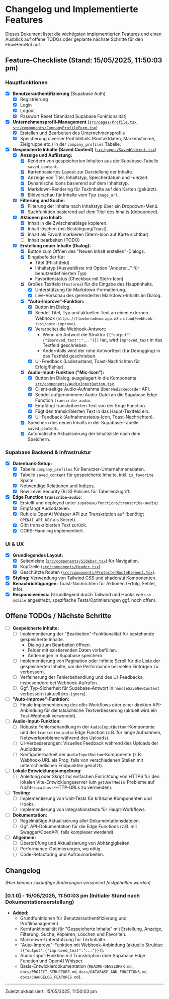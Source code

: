# Changelog und Implementierte Features

Dieses Dokument listet die wichtigsten implementierten Features und einen Ausblick auf offene TODOs oder geplante nächste Schritte für den FlowHeroBot auf.

## Feature-Checkliste (Stand: 15/05/2025, 11:50:03 pm)

### Hauptfunktionen

*   [x] **Benutzerauthentifizierung** (Supabase Auth)
    *   [x] Registrierung
    *   [x] Login
    *   [x] Logout
    *   [x] Passwort Reset (Standard Supabase Funktionalität)
*   [x] **Unternehmensprofil-Management** ([`src/pages/Profile.tsx`](src/pages/Profile.tsx), [`src/components/CompanyProfileForm.tsx`](src/components/CompanyProfileForm.tsx))
    *   [x] Erstellen und Bearbeiten des Unternehmensprofils
    *   [x] Speicherung diverser Profildetails (Kontaktdaten, Markenstimme, Zielgruppe etc.) in der `company_profiles` Tabelle.
*   [x] **Gespeicherte Inhalte (Saved Content)** ([`src/pages/SavedContent.tsx`](src/pages/SavedContent.tsx))
    *   [x] **Anzeige und Auflistung:**
        *   [x] Rendern von gespeicherten Inhalten aus der Supabase-Tabelle `saved_content`.
        *   [x] Kartenbasiertes Layout zur Darstellung der Inhalte.
        *   [x] Anzeige von Titel, Inhaltstyp, Speicherdatum und -uhrzeit.
        *   [x] Dynamische Icons basierend auf dem Inhaltstyp.
        *   [x] Markdown-Rendering für Textinhalte auf den Karten (gekürzt).
        *   [x] Bildvorschau für Inhalte vom Typ `image_url`.
    *   [x] **Filterung und Suche:**
        *   [x] Filterung der Inhalte nach Inhaltstyp über ein Dropdown-Menü.
        *   [x] Suchfunktion basierend auf dem Titel des Inhalts (debounced).
    *   [x] **Aktionen pro Inhalt:**
        *   [x] Inhalt in die Zwischenablage kopieren.
        *   [x] Inhalt löschen (mit Bestätigung/Toast).
        *   [x] Inhalt als Favorit markieren (Stern-Icon auf Karte sichtbar).
        *   [ ] Inhalt bearbeiten (TODO)
    *   [x] **Erstellung neuer Inhalte (Dialog):**
        *   [x] Button zum Öffnen des "Neuen Inhalt erstellen"-Dialogs.
        *   [x] Eingabefelder für:
            *   Titel (Pflichtfeld)
            *   Inhaltstyp (Auswahlliste mit Option "Anderer..." für benutzerdefinierten Typ)
            *   Favoritenstatus (Checkbox mit Stern-Icon)
        *   [x] Großes Textfeld (`Textarea`) für die Eingabe des Hauptinhalts.
            *   [x] Unterstützung für Markdown-Formatierung.
            *   [x] Live-Vorschau des gerenderten Markdown-Inhalts im Dialog.
        *   [x] **"Auto-Improve"-Funktion:**
            *   [x] Button im Dialog.
            *   [x] Sendet Titel, Typ und aktuellen Text an einen externen Webhook (`https://flowherodemo.app.n8n.cloud/webhook-test/auto-improve`).
            *   [x] Verarbeitet die Webhook-Antwort:
                *   Wenn die Antwort die Struktur `[{"output":{"improved_text":"..."}}]` hat, wird `improved_text` in das Textfeld geschrieben.
                *   Andernfalls wird der rohe Antworttext (für Debugging) in das Textfeld geschrieben.
            *   [x] UI-Feedback (Ladezustand, Toast-Nachrichten für Erfolg/Fehler).
        *   [x] **Audio-Input-Funktion ("Mic-Icon"):**
            *   [x] Button im Dialog, ausgelagert in die Komponente [`src/components/AudioInputButton.tsx`](src/components/AudioInputButton.tsx).
            *   [x] Client-seitige Audio-Aufnahme über `MediaRecorder` API.
            *   [x] Sendet aufgenommene Audio-Datei an die Supabase Edge Function `transcribe-audio`.
            *   [x] Empfängt transkribierten Text von der Edge Function.
            *   [x] Fügt den transkribierten Text in das Haupt-Textfeld ein.
            *   [x] UI-Feedback (Aufnahmestatus-Icon, Toast-Nachrichten).
        *   [x] Speichern des neuen Inhalts in der Supabase-Tabelle `saved_content`.
        *   [x] Automatische Aktualisierung der Inhaltsliste nach dem Speichern.

### Supabase Backend & Infrastruktur

*   [x] **Datenbank-Setup:**
    *   [x] Tabelle `company_profiles` für Benutzer-Unternehmensdaten.
    *   [x] Tabelle `saved_content` für gespeicherte Inhalte, inkl. `is_favorite` Spalte.
    *   [x] Notwendige Relationen und Indizes.
    *   [x] Row Level Security (RLS) Policies für Tabellenzugriff.
*   [x] **Edge Function `transcribe-audio`:**
    *   [x] Erstellt und deployed unter `supabase/functions/transcribe-audio/`.
    *   [x] Empfängt Audiodateien.
    *   [x] Ruft die OpenAI Whisper API zur Transkription auf (benötigt `OPENAI_API_KEY` als Secret).
    *   [x] Gibt transkribierten Text zurück.
    *   [x] CORS-Handling implementiert.

### UI & UX

*   [x] **Grundlegendes Layout:**
    *   [x] Seitenleiste ([`src/components/Sidebar.tsx`](src/components/Sidebar.tsx)) für Navigation.
    *   [x] Kopfzeile ([`src/components/Header.tsx`](src/components/Header.tsx)).
    *   [x] Geschützte Routen ([`src/components/ProtectedRouteElement.tsx`](src/components/ProtectedRouteElement.tsx)).
*   [x] **Styling:** Verwendung von Tailwind CSS und shadcn/ui Komponenten.
*   [x] **Benachrichtigungen:** Toast-Nachrichten für Aktionen (Erfolg, Fehler, Info).
*   [x] **Responsiveness:** (Grundlegend durch Tailwind und Hooks wie `use-mobile` angestrebt, spezifische Tests/Optimierungen ggf. noch offen).

## Offene TODOs / Nächste Schritte

*   [ ] **Gespeicherte Inhalte:**
    *   [ ] Implementierung der "Bearbeiten"-Funktionalität für bestehende gespeicherte Inhalte.
        *   Dialog zum Bearbeiten öffnen.
        *   Felder mit existierenden Daten vorbefüllen.
        *   Änderungen in Supabase speichern.
    *   [ ] Implementierung von Pagination oder Infinite Scroll für die Liste der gespeicherten Inhalte, um die Performance bei vielen Einträgen zu verbessern.
    *   [ ] Verfeinerung der Fehlerbehandlung und des UI-Feedbacks, insbesondere bei Webhook-Aufrufen.
    *   [ ] Ggf. Typ-Sicherheit für Supabase-Antwort in `handleSaveNewContent` verbessern (aktuell `@ts-ignore`).
*   [ ] **"Auto-Improve"-Funktion:**
    *   [ ] Finale Implementierung des n8n-Workflows oder einer direkten API-Anbindung für die tatsächliche Textverbesserung (aktuell wird ein Test-Webhook verwendet).
*   [ ] **Audio-Input-Funktion:**
    *   [ ] Robuste Fehlerbehandlung in der `AudioInputButton`-Komponente und der `transcribe-audio` Edge Function (z.B. für lange Aufnahmen, Netzwerkprobleme während des Uploads).
    *   [ ] UI-Verbesserungen: Visuelles Feedback während des Uploads der Audiodatei.
    *   [ ] Konfigurierbarkeit der `AudioInputButton`-Komponente (z.B. Webhook-URL als Prop, falls von verschiedenen Stellen mit unterschiedlichen Endpunkten genutzt).
*   [ ] **Lokale Entwicklungsumgebung:**
    *   [ ] Anleitung oder Skript zur einfachen Einrichtung von HTTPS für den lokalen Vite-Entwicklungsserver (um `getUserMedia`-Probleme auf Nicht-`localhost`-HTTP-URLs zu vermeiden).
*   [ ] **Testing:**
    *   [ ] Implementierung von Unit-Tests für kritische Komponenten und Hooks.
    *   [ ] Implementierung von Integrationstests für Haupt-Workflows.
*   [ ] **Dokumentation:**
    *   [ ] Regelmäßige Aktualisierung aller Dokumentationsdateien.
    *   [ ] Ggf. API-Dokumentation für die Edge Functions (z.B. mit Swagger/OpenAPI, falls komplexer werdend).
*   [ ] **Allgemein:**
    *   [ ] Überprüfung und Aktualisierung von Abhängigkeiten.
    *   [ ] Performance-Optimierungen, wo nötig.
    *   [ ] Code-Refactoring und Aufräumarbeiten.

## Changelog

*(Hier können zukünftige Änderungen versioniert festgehalten werden)*

### [0.1.0] - 15/05/2025, 11:50:03 pm (Initialer Stand nach Dokumentationserstellung)
*   **Added:**
    *   Grundfunktionen für Benutzerauthentifizierung und Profilmanagement.
    *   Kernfunktionalität für "Gespeicherte Inhalte" mit Erstellung, Anzeige, Filterung, Suche, Kopieren, Löschen und Favoriten.
    *   Markdown-Unterstützung für Textinhalte.
    *   "Auto-Improve"-Funktion mit Webhook-Anbindung (aktuelle Struktur: `[{"output":{"improved_text":"..."}}]`).
    *   Audio-Input-Funktion mit Transkription über Supabase Edge Function und OpenAI Whisper.
    *   Basis-Entwicklerdokumentation (`README-DEVELOPER.md`, `docs/PROJECT_STRUCTURE.md`, `docs/DATABASE_AND_FUNCTIONS.md`, `docs/CHANGELOG_FEATURES.md`).

---
Zuletzt aktualisiert: 15/05/2025, 11:50:03 pm